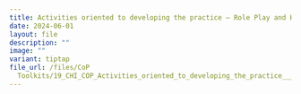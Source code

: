 ```yaml
---
title: Activities oriented to developing the practice – Role Play and Hand On
date: 2024-06-01
layout: file
description: ""
image: ""
variant: tiptap
file_url: /files/CoP
  Toolkits/19_CHI_COP_Activities_oriented_to_developing_the_practice___Role_Play_and_Hand_On.pdf
---
```


